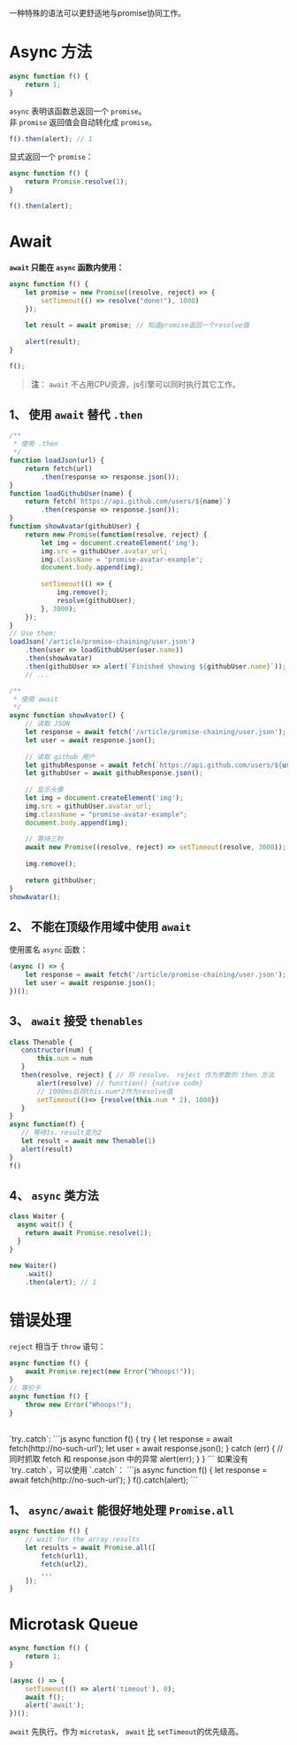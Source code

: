一种特殊的语法可以更舒适地与promise协同工作。  

# Async 方法
```js
async function f() {
    return 1;
}
```
`async` 表明该函数总返回一个 `promise`。  
非 `promise` 返回值会自动转化成 `promise`。  
```js
f().then(alert); // 1
```
显式返回一个 `promise`：  
```js
async function f() {
    return Promise.resolve(1);
}

f().then(alert);
```

# Await
**`await` 只能在 `async` 函数内使用：**  
```js
async function f() {
    let promise = new Promise((resolve, reject) => {
        setTimeout(() => resolve("done!"), 1000)
    });
    
    let result = await promise; // 知道promise返回一个resolve值
    
    alert(result);
}

f();
```
>**注**： `await` 不占用CPU资源，js引擎可以同时执行其它工作。  

## 1、 使用 `await` 替代 `.then`
```js
/**
 * 使用 .then
 */
function loadJson(url) {
    return fetch(url)
        .then(response => response.json());
}
function loadGithubUser(name) {
    return fetch(`https://api.github.com/users/${name}`)
        .then(response => response.json());
}
function showAvatar(githubUser) {
    return new Promise(function(resolve, reject) {
        let img = document.createElement('img');
        img.src = githubUser.avatar_url;
        img.className = 'promise-avatar-example';
        document.body.append(img);
        
        setTimeout(() => {
            img.remove();
            resolve(githubUser);
        }, 3000);
    });
}
// Use them:
loadJson('/article/promise-chaining/user.json')
    .then(user => loadGithubUser(user.name))
    .then(showAvatar)
    .then(githubUser => alert(`Finished showing ${githubUser.name}`));
    // ...

/**
 * 使用 await
 */
async function showAvator() {
    // 读取 JSON
    let response = await fetch('/article/promise-chaining/user.json');
    let user = await response.json();
    
    // 读取 github 用户
    let githubResponse = await fetch(`https://api.github.com/users/${user.name}`);
    let githubUser = await githubResponse.json();
    
    // 显示头像
    let img = document.createElement('img');
    img.src = githubUser.avatar_url;
    img.className = "promise-avatar-example";
    document.body.append(img);
    
    // 等待三秒
    await new Promise((resolve, reject) => setTimeout(resolve, 3000));
    
    img.remove();
    
    return githbuUser;
}
showAvatar();
```

## 2、 不能在顶级作用域中使用 `await`
使用匿名 `async` 函数：  
```js
(async () => {
    let response = await fetch('/article/promise-chaining/user.json');
    let user = await response.json();
})();
```

## 3、 `await` 接受 `thenables`
```js
class Thenable {
   constructor(num) {
       this.num = num
   }
   then(resolve, reject) { // 将 resolve， reject 作为参数的 then 方法
       alert(resolve) // function() {native code}
       // 1000ms后将this.num*2作为resolve值
       setTimeout(()=> {resolve(this.num * 2), 1000})
   }
}
async function(f) {
   // 等待1s，result变为2
   let result = await new Thenable(1)
   alert(result)
}
f()
```

## 4、 `async` 类方法
```js
class Waiter {
  async wait() {
    return await Promise.resolve(1);
  }
}

new Waiter()
    .wait()
    .then(alert); // 1
```

# 错误处理
`reject` 相当于 `throw` 语句：  
```js
async function f() {
    await Promise.reject(new Error("Whoops!"));
}
// 等价于
async function f() {
    throw new Error("Whoops!");
}
```
<br/>
`try..catch`:  
```js
async function f() {
    try {
        let response = await fetch(http://no-such-url');
        let user = await response.json();
    } catch (err) {
        // 同时抓取 fetch 和 response.json 中的异常
        alert(err);
    }
}
```
如果没有 `try..catch`，可以使用 `.catch`：  
```js
async function f() {
    let response = await fetch(http://no-such-url');
}
f().catch(alert);
```

## 1、 `async/await` 能很好地处理 `Promise.all`
```js
async function f() {
    // wait for the array results
    let results = await Promise.all([
        fetch(url1),
        fetch(url2),
        ,,,
    ]);
}
```

# Microtask Queue
```js
async function f() {
    return 1;
}

(async () => {
    setTimeout(() => alert('timeout'), 0);
    await f();
    alert('await');
})();
```
`await` 先执行。作为 `microtask`， `await` 比 `setTimeout`的优先级高。  
